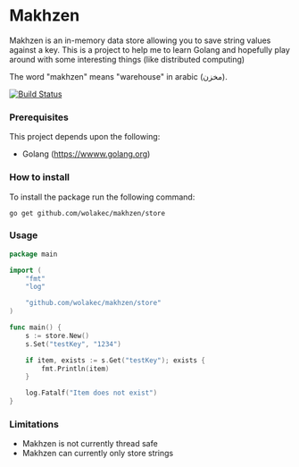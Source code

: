 # Makhzen
Makhzen is an in-memory data store allowing you to save string values against a key. This is a project to help me to learn Golang and hopefully play around with some interesting things (like distributed computing)

The word "makhzen" means "warehouse" in arabic (مخزن‎).

[![Build Status](https://travis-ci.com/wolakec/makhzen.svg?branch=master)](https://travis-ci.com/wolakec/makhzen)

### Prerequisites
This project depends upon the following:
  - Golang (https://wwww.golang.org)

### How to install
To install the package run the following command:
```
go get github.com/wolakec/makhzen/store
```

### Usage
```go
package main

import (
	"fmt"
	"log"

	"github.com/wolakec/makhzen/store"
)

func main() {
	s := store.New()
	s.Set("testKey", "1234")

	if item, exists := s.Get("testKey"); exists {
		fmt.Println(item)
	}

	log.Fatalf("Item does not exist")
}
```

### Limitations
- Makhzen is not currently thread safe
- Makhzen can currently only store strings
